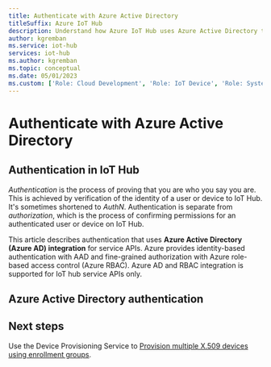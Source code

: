 ```yaml
---
title: Authenticate with Azure Active Directory
titleSuffix: Azure IoT Hub
description: Understand how Azure IoT Hub uses Azure Active Directory to authenticate IoT hubs and devices. 
author: kgremban
ms.service: iot-hub
services: iot-hub
ms.author: kgremban
ms.topic: conceptual
ms.date: 05/01/2023
ms.custom: ['Role: Cloud Development', 'Role: IoT Device', 'Role: System Architecture']
---
```


# Authenticate with Azure Active Directory

## Authentication in IoT Hub

*Authentication* is the process of proving that you are who you say you are. This is achieved by verification of the identity of a user or device to IoT Hub. It's sometimes shortened to *AuthN*. Authentication is separate from *authorization*, which is the process of confirming permissions for an authenticated user or device on IoT Hub.

This article describes authentication that uses **Azure Active Directory (Azure AD) integration** for service APIs. Azure provides identity-based authentication with AAD and fine-grained authorization with Azure role-based access control (Azure RBAC). Azure AD and RBAC integration is supported for IoT hub service APIs only.

## Azure Active Directory authentication


## Next steps

Use the Device Provisioning Service to [Provision multiple X.509 devices using enrollment groups](../iot-dps/tutorial-custom-hsm-enrollment-group-x509.md).